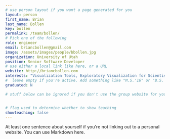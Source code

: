 ```yaml
---
# use person layout if you want a page generated for you
layout: person
first_name: Brian
last_name: Bollen
key: bollen
permalink: /team/bollen/
# Pick one of the following
role: engineer
email: briancbollen@gmail.com
image: /assets/images/people/bbollen.jpg
organization: University of Utah
position: Senior Software Developer
# use either a local link like here, or a URL
website: http://briancbollen.com
interests: "Visualization Tools, Exploratory Visualization for Scientists, Topological Data Analysis"
#  leave empty if you're active. Add something like "M.S.'16" or "B.S.'17" if you got a degree while at VDL. Add "N" if you left VDS before you got a degree.
graduated: N

# stuff below can be ignored if you don't use the group website for your private website


# flag used to determine whether to show teaching
showteaching: false
---
```

At least one sentence about yourself if you're not linking out to a personal website. You can use Markdown here. 